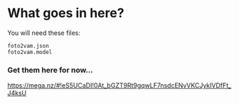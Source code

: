# What goes in here?

You will need these files:

	foto2vam.json
	foto2vam.model

### Get them here for now...

https://mega.nz/#!eS5UCaDI!0At_bGZT9Rt9gqwLF7nsdcENvVKCJykIVDfFt_J4ksU

